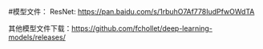 #模型文件：
ResNet:  https://pan.baidu.com/s/1rbuhO7Af778IudPfwOWdTA

其他模型文件下载：https://github.com/fchollet/deep-learning-models/releases/

